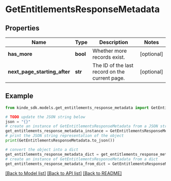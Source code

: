 # GetEntitlementsResponseMetadata


## Properties

Name | Type | Description | Notes
------------ | ------------- | ------------- | -------------
**has_more** | **bool** | Whether more records exist. | [optional] 
**next_page_starting_after** | **str** | The ID of the last record on the current page. | [optional] 

## Example

```python
from kinde_sdk.models.get_entitlements_response_metadata import GetEntitlementsResponseMetadata

# TODO update the JSON string below
json = "{}"
# create an instance of GetEntitlementsResponseMetadata from a JSON string
get_entitlements_response_metadata_instance = GetEntitlementsResponseMetadata.from_json(json)
# print the JSON string representation of the object
print(GetEntitlementsResponseMetadata.to_json())

# convert the object into a dict
get_entitlements_response_metadata_dict = get_entitlements_response_metadata_instance.to_dict()
# create an instance of GetEntitlementsResponseMetadata from a dict
get_entitlements_response_metadata_from_dict = GetEntitlementsResponseMetadata.from_dict(get_entitlements_response_metadata_dict)
```
[[Back to Model list]](../README.md#documentation-for-models) [[Back to API list]](../README.md#documentation-for-api-endpoints) [[Back to README]](../README.md)


